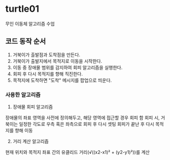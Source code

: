 # turtle01
무인 이동체 알고리즘 수업
## 코드 동작 순서
1. 거북이가 출발점과 도착점을 만든다.
2. 거북이가 출발지에서 목적지로 이동을 시작한다.
3. 이동 중 장애물 범위를 감지하여 회피 알고리즘을 실행한다.
4. 회피 후 다시 목적지를 향해 직진한다.
5. 목적지에 도착하면 "도착" 메시지를 팝업으로 띄운다.
### 사용한 알고리즘
1. 장애물 회피 알고리즘
   
 장애물의 좌표 영역을 사전에 정의해두고, 해당 영역에 접근할 경우 회피 함
회피 시, 거북이는 일정한 각도로 우측 혹은 좌측으로 회피 후 다시 셋팅
회피가 끝난 후 다시 목적지를 향해 이동

2. 거리 계산 알고리즘

현재 위치와 목적지 좌표 간의 유클리드 거리(√((x2-x1)² + (y2-y1)²))를 계산




